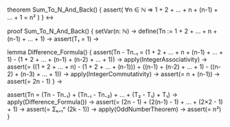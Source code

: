 theorem Sum_To_N_And_Back() {
  assert(
    ∀n ∈ ℕ ⇒ 1 + 2 + ... + n + (n-1) + ... + 1 = n²
  )
} ↔

proof Sum_To_N_And_Back() {
  setVar(n: ℕ) →
  define(Tn := 1 + 2 + ... + n + (n-1) + ... + 1) →
  assert(T₁ = 1) →
  
  lemma Difference_Formula() {
    assert(Tn - Tn₋₁ = 
      (1 + 2 + ... + n + (n-1) + ... + 1) - 
      (1 + 2 + ... + (n-1) + (n-2) + ... + 1)) →
    apply(IntegerAssociativity) →
    assert(= ((1 + 2 + ... + n) - (1 + 2 + ... + (n-1))) + 
           ((n-1) + (n-2) + ... + 1) - ((n-2) + (n-3) + ... + 1)) →
    apply(IntegerCommutativity) →
    assert(= n + (n-1)) →
    assert(= 2n - 1)
  } →

  assert(Tn = (Tn - Tn₋₁) + (Tn₋₁ - Tn₋₂) + ... + (T₂ - T₁) + T₁) →
  apply(Difference_Formula()) →
  assert(= (2n - 1) + (2(n-1) - 1) + ... + (2×2 - 1) + 1) →
  assert(= Σₖ₌₁ⁿ (2k - 1)) →
  apply(OddNumberTheorem) →
  assert(= n²)
}